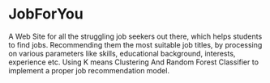 # JobForYou

A Web Site for all the struggling job seekers out there, which helps students to find jobs. Recommending them the most suitable job titles, by processing on various parameters like skills, educational background, interests, experience etc. Using K means Clustering And Random Forest Classifier to implement a proper job recommendation model.
